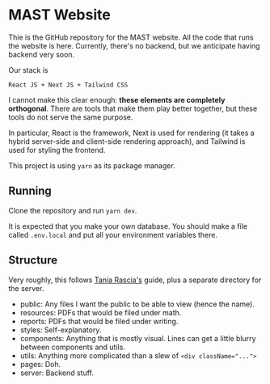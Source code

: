 # MAST Website

Thie is the GitHub repository for the MAST website.
All the code that runs the website is here.
Currently, there's no backend,
but we anticipate having backend very soon.

Our stack is

    React JS + Next JS + Tailwind CSS

I cannot make this clear enough:
**these elements are completely orthogonal**.
There are tools that make them play better together,
but these tools do not serve the same purpose.

In particular, React is the framework,
Next is used for rendering
(it takes a hybrid server-side and client-side rendering approach),
and Tailwind is used for styling the frontend.

This project is using `yarn` as its package manager.

## Running

Clone the repository and run `yarn dev`.

It is expected that you make your own database.
You should make a file called `.env.local`
and put all your environment variables there.

## Structure

Very roughly, this follows
[Tania Rascia's](https://www.taniarascia.com/react-architecture-directory-structure/#utils) guide,
plus a separate directory for the server.

- public: Any files I want the public to be able to view
(hence the name).
- resources: PDFs that would be filed under math.
- reports: PDFs that would be filed under writing.
- styles: Self-explanatory.
- components: Anything that is mostly visual.
Lines can get a little blurry between components and utils.
- utils: Anything more complicated than a slew of `<div className="...">`
- pages: Doh.
- server: Backend stuff.
